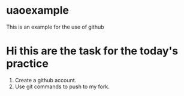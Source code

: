 # uaoexample
This is an example for the use of github

# Hi this are the task for the today's practice

1. Create a github account.
8.  Use git commands to push to my fork.

